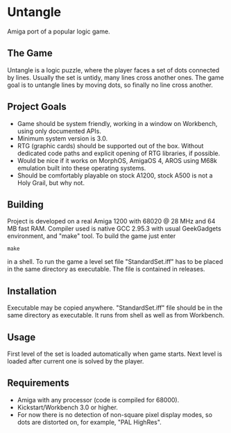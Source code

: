 # Untangle
Amiga port of a popular logic game.
## The Game
Untangle is a logic puzzle, where the player faces a set of dots connected by lines. Usually the set is untidy, many lines cross another ones. The game goal is to untangle lines by moving dots, so finally no line cross another.
## Project Goals
* Game should be system friendly, working in a window on Workbench, using only documented APIs.
* Minimum system version is 3.0.
* RTG (graphic cards) should be supported out of the box. Without dedicated code paths and explicit opening of RTG libraries, if possible.
* Would be nice if it works on MorphOS, AmigaOS 4, AROS using M68k emulation built into these operating systems.
* Should be comfortably playable on stock A1200, stock A500 is not a Holy Grail, but why not.
## Building
Project is developed on a real Amiga 1200 with 68020 @ 28 MHz and 64 MB fast RAM. Compiler used is native GCC 2.95.3 with usual GeekGadgets environment, and "make" tool. To build the game just enter
```
make
```
in a shell.
To run the game a level set file "StandardSet.iff" has to be placed in the same directory as executable. The file is contained in releases. 
## Installation
Executable may be copied anywhere. "StandardSet.iff" file should be in the same directory as executable. It runs from shell as well as from Workbench.
## Usage
First level of the set is loaded automatically when game starts. Next level is loaded after current one is solved by the player.
## Requirements
* Amiga with any processor (code is compiled for 68000).
* Kickstart/Workbench 3.0 or higher.
* For now there is no detection of non-square pixel display modes, so dots are distorted on, for example, "PAL HighRes".
